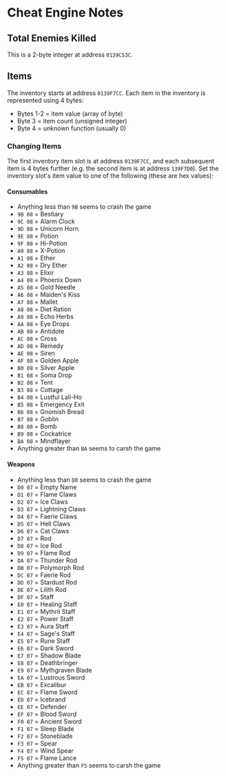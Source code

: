# Cheat Engine Notes

## Total Enemies Killed
This is a 2-byte integer at address `0139C53C`.

## Items
The inventory starts at address `0139F7CC`. Each item in the inventory is represented using 4 bytes:
* Bytes 1-2 = item value (array of byte)
* Byte 3 = item count (unsigned integer)
* Byte 4 = unknown function (usually 0)

### Changing Items
The first inventory item slot is at address `0139F7CC`, and each subsequent item is 4 bytes further (e.g. the second item is at address `139F7D0`). Set the inventory slot's item value to one of the following (these are hex values):

#### Consumables
* Anything less than `9B` seems to crash the game
* `9B 08` = Bestiary
* `9C 08` = Alarm Clock
* `9D 08` = Unicorn Horn
* `9E 08` = Potion
* `9F 08` = Hi-Potion
* `A0 08` = X-Potion
* `A1 08` = Ether
* `A2 08` = Dry Ether
* `A3 08` = Elixir
* `A4 08` = Phoenix Down
* `A5 08` = Gold Needle
* `A6 08` = Maiden's Kiss
* `A7 08` = Mallet
* `A8 08` = Diet Ration
* `A9 08` = Echo Herbs
* `AA 08` = Eye Drops
* `AB 08` = Antidote
* `AC 08` = Cross
* `AD 08` = Remedy
* `AE 08` = Siren
* `AF 08` = Golden Apple
* `B0 08` = Silver Apple
* `B1 08` = Soma Drop
* `B2 08` = Tent
* `B3 08` = Cottage
* `B4 08` = Lustful Lali-Ho
* `B5 08` = Emergency Exit
* `B6 08` = Gnomish Bread
* `B7 08` = Goblin
* `B8 08` = Bomb
* `B9 08` = Cockatrice
* `BA 08` = Mindflayer
* Anything greater than `BA` seems to carsh the game

#### Weapons
* Anything less than `D0` seems to crash the game
* `D0 07` = Empty Name
* `D1 07` = Flame Claws
* `D2 07` = Ice Claws
* `D3 07` = Lightning Claws
* `D4 07` = Faerie Claws
* `D5 07` = Hell Claws
* `D6 07` = Cat Claws
* `D7 07` = Rod
* `D8 07` = Ice Rod
* `D9 07` = Flame Rod
* `DA 07` = Thunder Rod
* `DB 07` = Polymorph Rod
* `DC 07` = Faerie Rod
* `DD 07` = Stardust Rod
* `DE 07` = Lilith Rod
* `DF 07` = Staff
* `E0 07` = Healing Staff
* `E1 07` = Mythril Staff
* `E2 07` = Power Staff
* `E3 07` = Aura Staff
* `E4 07` = Sage's Staff
* `E5 07` = Rune Staff
* `E6 07` = Dark Sword
* `E7 07` = Shadow Blade
* `E8 07` = Deathbringer
* `E9 07` = Mythgraven Blade
* `EA 07` = Lustrous Sword
* `EB 07` = Excalibur
* `EC 07` = Flame Sword
* `ED 07` = Icebrand
* `EE 07` = Defender
* `EF 07` = Blood Sword
* `F0 07` = Ancient Sword
* `F1 07` = Sleep Blade
* `F2 07` = Stoneblade
* `F3 07` = Spear
* `F4 07` = Wind Spear
* `F5 07` = Flame Lance
* Anything greater than `F5` seems to carsh the game
